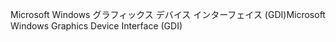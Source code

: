 <span data-ttu-id="ae0fe-101">Microsoft Windows グラフィックス デバイス インターフェイス (GDI)</span><span class="sxs-lookup"><span data-stu-id="ae0fe-101">Microsoft Windows Graphics Device Interface (GDI)</span></span>